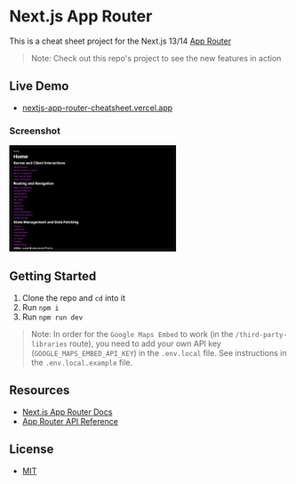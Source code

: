# Next.js App Router

This is a cheat sheet project for the Next.js 13/14 [App Router](https://nextjs.org/docs/app)

> Note: Check out this repo's project to see the new features in action

## Live Demo

- [nextjs-app-router-cheatsheet.vercel.app](https://nextjs-app-router-cheatsheet.vercel.app/)

### Screenshot

<img src="screenshot.png" alt="screenshot" width="300">

## Getting Started

1. Clone the repo and `cd` into it
2. Run `npm i`
3. Run `npm run dev`

> Note: In order for the `Google Maps Embed` to work (in the `/third-party-libraries` route), you need to add your own API key (`GOOGLE_MAPS_EMBED_API_KEY`) in the `.env.local` file. See instructions in the `.env.local.example` file.

## Resources

- [Next.js App Router Docs](https://nextjs.org/docs/app)
- [App Router API Reference](https://nextjs.org/docs/app/api-reference)

## License

- [MIT](LICENSE.md)
